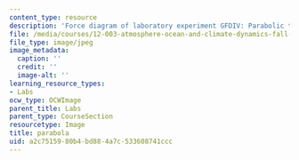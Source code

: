 ```yaml
---
content_type: resource
description: 'Force diagram of laboratory experiment GFDIV: Parabolic table.'
file: /media/courses/12-003-atmosphere-ocean-and-climate-dynamics-fall-2008/a2c7515980b4bd884a7c533608741ccc_parabola.jpg
file_type: image/jpeg
image_metadata:
  caption: ''
  credit: ''
  image-alt: ''
learning_resource_types:
- Labs
ocw_type: OCWImage
parent_title: Labs
parent_type: CourseSection
resourcetype: Image
title: parabola
uid: a2c75159-80b4-bd88-4a7c-533608741ccc
---
```


